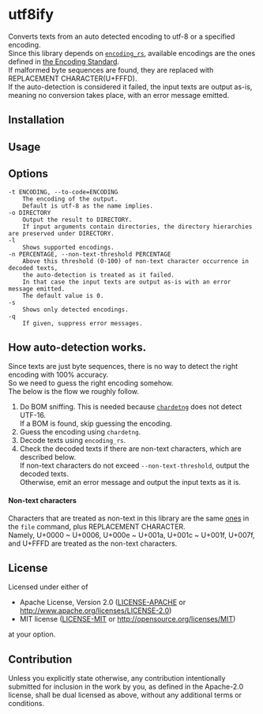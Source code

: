 # utf8ify  

Converts texts from an auto detected encoding to utf-8 or a specified encoding.  
Since this library depends on [`encoding_rs`](https://github.com/hsivonen/encoding_rs), available encodings are the ones defined in [the Encoding Standard](https://encoding.spec.whatwg.org).  
If malformed byte sequences are found, they are replaced with REPLACEMENT CHARACTER(U+FFFD).  
If the auto-detection is considered it failed, the input texts are output as-is, meaning no conversion takes place, with an error message emitted.  

## Installation


## Usage


## Options  
```  
-t ENCODING, --to-code=ENCODING  
    The encoding of the output.  
    Default is utf-8 as the name implies.  
-o DIRECTORY  
    Output the result to DIRECTORY.  
    If input arguments contain directories, the directory hierarchies are preserved under DIRECTORY.  
-l  
    Shows supported encodings.  
-n PERCENTAGE, --non-text-threshold PERCENTAGE  
    Above this threshold (0-100) of non-text character occurrence in decoded texts,  
    the auto-detection is treated as it failed.  
    In that case the input texts are output as-is with an error message emitted.  
    The default value is 0.  
-s  
    Shows only detected encodings.  
-q  
    If given, suppress error messages.  
```  

## How auto-detection works.  
Since texts are just byte sequences, there is no way to detect the right encoding with 100% accuracy.  
So we need to guess the right encoding somehow.  
The below is the flow we roughly follow.  

1. Do BOM sniffing. This is needed because [`chardetng`](https://github.com/hsivonen/chardetng) does not detect UTF-16.  
   If a BOM is found, skip guessing the encoding.  
2. Guess the encoding using `chardetng`.  
3. Decode texts using `encoding_rs`.  
4. Check the decoded texts if there are non-text characters, which are described below.  
   If non-text characters do not exceed `--non-text-threshold`, output the decoded texts.  
   Otherwise, emit an error message and output the input texts as it is.  

#### Non-text characters  
Characters that are treated as non-text in this library are the same [ones](https://github.com/file/file/blob/ac3fb1f582ea35c274ad776f26e57785c4cf976f/src/encoding.c#L236) in the `file` command, plus REPLACEMENT CHARACTER.  
Namely, U+0000 ~ U+0006, U+000e ~ U+001a, U+001c ~ U+001f, U+007f, and U+FFFD are treated as the non-text characters.  


## License

Licensed under either of

 * Apache License, Version 2.0
   ([LICENSE-APACHE](LICENSE-APACHE) or http://www.apache.org/licenses/LICENSE-2.0)
 * MIT license
   ([LICENSE-MIT](LICENSE-MIT) or http://opensource.org/licenses/MIT)

at your option.

## Contribution

Unless you explicitly state otherwise, any contribution intentionally submitted
for inclusion in the work by you, as defined in the Apache-2.0 license, shall be
dual licensed as above, without any additional terms or conditions.


